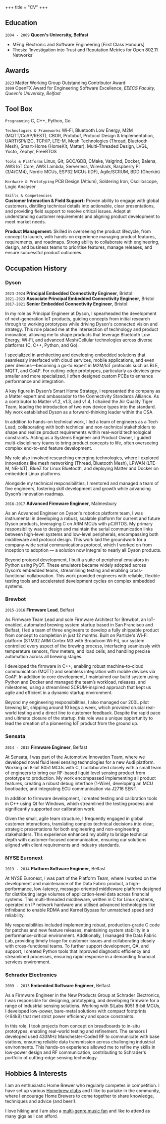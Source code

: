 +++
title = "CV"
+++

## Education

`2004 - 2009`
__Queen's University, Belfast__

- MEng Electronic and Software Engineering [First Class Honours]
- Thesis: ‘Investigation into Trust and Reputation Metrics for Open 802.11 Networks’

## Awards

`2023` Matter Working Group Outstanding Contributor Award  
`2009` OpenFX Award for Engineering Software Excellence, *EEECS Faculty, Queen's University, Belfast*

## Tool Box

`Programming`
C, C++, Python, Go  

`Technologies & Frameworks`
Wi-Fi, Bluetooth Low Energy, M2M (MQTT/CoAP/REST), CBOR, Protobuf, Protocol Design & Implementation, UART/SPI/I2C,
TCP/IP, LTE-M, Mesh Technologies (Thread, Bluetooth Mesh), Smart-Home (HomeKit, Matter), Multi-Threaded Design, LVGL,
Yocto, Zephyr, FreeRTOS  

`Tools & Platforms`
Linux, Git, GCC/GDB, CMake, Valgrind, Docker, Balena, AWS IoT Core, AWS Lambda, Serverless, Wireshark, Raspberry Pi (3/4/CM4),
Nordic MCUs, ESP32 MCUs (IDF), Agile/SCRUM, BDD (Gherkin)  

`Hardware & Prototyping`
PCB Design (Altium), Soldering Iron, Oscilloscope, Logic Analyser  

`Skills & Competencies`  
**Customer Interaction & Field Support:** Proven ability to engage with global customers, distilling technical details into actionable,
clear presentations, and providing field support to resolve critical issues. Adept at understanding customer requirements and aligning
product development to meet market needs.  

**Product Management:** Skilled in overseeing the product lifecycle, from concept to launch, with hands-on experience managing product
features, requirements, and roadmaps. Strong ability to collaborate with engineering, design, and business teams to prioritise features,
manage releases, and ensure successful product outcomes.

## Occupation History

### Dyson
`2023-2024`
__Principal Embedded Connectivity Engineer__, Bristol  
`2021-2023`
__Associate Principal Embedded Connectivity Engineer__, Bristol  
`2017-2021`
__Senior Embedded Connectivity Engineer__, Bristol  

In my role as Principal Engineer at Dyson, I spearheaded the development of next-generation IoT products,
guiding concepts from initial research through to working prototypes while driving Dyson's connected vision
and strategy. This role placed me at the intersection of technology and product innovation, allowing me to
shape products that leverage Bluetooth Low Energy, Wi-Fi, and advanced Mesh/Cellular technologies across
diverse platforms (C, C++, Python, and Go).

I specialized in architecting and developing embedded solutions that seamlessly interfaced with cloud services,
mobile applications, and even peer devices—becoming a go-to expert in M2M/IoT protocols such as BLE, MQTT, and
CoAP. For cutting-edge prototypes, particularly as devices grew smaller and more specialized, I often designed
custom PCBs to enhance performance and integration.

A key figure in Dyson’s Smart Home Strategy, I represented the company as a Matter expert and ambassador to the
Connectivity Standards Alliance. As a contributor to Matter v1.2, v1.3, and v1.4, I chaired the Air Quality Tiger
Team, leading the introduction of two new device types into the standard. My work established Dyson as a forward-thinking
leader within the CSA.

In addition to hands-on technical work, I led a team of engineers as a Tech Lead, collaborating with both technical
and non-technical stakeholders to shape and realize product requirements within real-world technological constraints.
Acting as a Systems Engineer and Product Owner, I guided multi-disciplinary teams to bring product concepts to life,
often overseeing complex end-to-end feature development.

My role also involved researching emerging technologies, where I explored innovations like mesh networking (Thread,
Bluetooth Mesh), LPWAN (LTE-M, NB-IoT), BlueZ for Linux Bluetooth, and deploying Matter and Docker on embedded Linux
platforms.

Alongside my technical responsibilities, I mentored and managed a team of five engineers, fostering skill development
and growth while advancing Dyson’s innovation roadmap.

`2016-2017`
__Advanced Firmware Engineer__, Malmesbury

As an Advanced Engineer on Dyson's robotics platform team, I was instrumental in developing a robust, scalable platform
for current and future Dyson products, leveraging C on ARM MCUs with μC/RTOS. My primary responsibility was to design
and maintain the serial communication links between high-level systems and low-level peripherals, encompassing both
middleware and protocol design. This work laid the groundwork for a company-wide serial communications protocol,
which I worked on from inception to adoption — a solution now integral to nearly all Dyson products.

Beyond protocol development, I built a suite of peripheral emulators in Python using PyQT. These emulators became widely
adopted across Dyson’s embedded teams, streamlining testing and enabling cross-functional collaboration. This work provided
engineers with reliable, flexible testing tools and accelerated development cycles on complex embedded systems.

### Brewbot
`2015-2016`
__Firmware Lead__, Belfast

As Firmware Team Lead and sole Firmware Architect for Brewbot, an IoT-enabled, automated brewing system startup based in San
Francisco and Belfast, I led a team of three engineers to develop a fully shippable product from concept to completion in just
12 months. Built on Particle's Wi-Fi platform (STM32 ARM Cortex M3 with Broadcom Wi-Fi), our system controlled every aspect of
the brewing process, interfacing seamlessly with temperature sensors, flow meters, and load cells, and handling precise automation
across all brewing stages.

I developed the firmware in C++, enabling robust machine-to-cloud communication (MQTT) and seamless integration with mobile devices
via CoAP. In addition to core development, I maintained our build system using Python and Docker and managed the team’s workload,
releases, and milestones, using a streamlined SCRUM-inspired approach that kept us agile and efficient in a dynamic startup environment.

Beyond my engineering responsibilities, I also managed our 200L pilot brewing kit, shipping around 10 kegs a week, which provided
crucial real-world testing and a direct line to customer feedback. Despite the rapid pace and ultimate closure of the startup, this role
was a unique opportunity to lead the creation of a pioneering IoT product from the ground up.

### Sensata
`2014 - 2015`
__Firmware Engineer__, Belfast

At Sensata, I was part of the Automotive Innovation Team, where we developed novel fluid level sensing technologies for a new Audi
platform. Working on 8-bit 8051 MCUs with C, I collaborated closely with a small team of engineers to bring our RF-based liquid level
sensing product from prototype to production. My work encompassed implementing all product features, creating a robust debug interface
(1-Wire), developing an MCU bootloader, and integrating ECU communication via J2716 SENT.

In addition to firmware development, I created testing and calibration tools in C++ using Qt for Windows, which streamlined the testing
process and significantly supported our calibration work.

Given the small, agile team structure, I frequently engaged in global customer interactions, translating complex technical decisions into
clear, strategic presentations for both engineering and non-engineering stakeholders. This experience enhanced my ability to bridge technical
depth with customer-focused communication, ensuring our solutions aligned with client requirements and industry standards.

### NYSE Euronext
`2013 - 2014`
__Platform Software Engineer__, Belfast

At NYSE Euronext, I was part of the Platform Team, where I worked on the development and maintenance of the Data Fabric product, a high-performance,
low-latency, message-oriented middleware platform designed for distributing large volumes of application-level data across financial systems.
This multi-threaded middleware, written in C for Linux systems, operated on IP network hardware and utilised advanced technologies like Infiniband
to enable RDMA and Kernel Bypass for unmatched speed and reliability.

My responsibilities included implementing robust, production-grade C code for patches and new feature releases, maintaining system stability in a
performance-critical environment. Additionally, I managed the Data Fabric Lab, providing timely triage for customer issues and collaborating closely
with cross-functional teams. To further support development, QA, and support, I created Python tools that improved diagnostic efficiency and
streamlined processes, ensuring rapid response in a demanding financial services environment.

### Schrader Electronics
`2009 - 2013`
__Embedded Software Engineer__, Belfast

As a Firmware Engineer in the New Products Group at Schrader Electronics, I was responsible for designing, prototyping, and developing firmware for
a range of industrial sensing solutions. Working with SiLabs 8051 8-bit MCUs, I developed low-power, bare-metal solutions with compact footprints
(<64kB) that met strict power efficiency and space constraints.

In this role, I took projects from concept on breadboards to in-situ prototypes, enabling real-world testing and refinement. The sensors I developed
used 433MHz Manchester-Coded RF to communicate with base stations, ensuring reliable data transmission across challenging industrial environments.
This hands-on experience allowed me to refine my skills in low-power design and RF communication, contributing to Schrader's portfolio of cutting-edge
sensing technology.

## Hobbies & Interests

I am an enthusiastic Home Brewer who regularly competes in competition. I have set up various [Homebrew clubs](https://homebrewcollab.co.uk/)
and I like to partake in the community, where I encourage Home Brewers to come together to share knowledge, techniques and advice (and beer!).

I love hiking and I am also a [multi-genre music fan](https://open.spotify.com/user/matthazley?si=EPZPzeZJQGClYVTFNUN3yg) and like to attend
as many gigs as I can afford.
